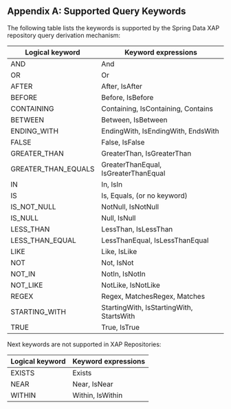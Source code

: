 ## <a name="appendix-a"/>Appendix A: Supported Query Keywords

The following table lists the keywords is supported by the Spring Data XAP repository query derivation mechanism:

Logical keyword | Keyword expressions
--- | ---
AND | And
OR | Or
AFTER | After, IsAfter
BEFORE | Before, IsBefore
CONTAINING | Containing, IsContaining, Contains
BETWEEN | Between, IsBetween
ENDING_WITH | EndingWith, IsEndingWith, EndsWith
FALSE | False, IsFalse
GREATER_THAN | GreaterThan, IsGreaterThan
GREATER_THAN_EQUALS | GreaterThanEqual, IsGreaterThanEqual
IN | In, IsIn
IS | Is, Equals, (or no keyword)
IS_NOT_NULL | NotNull, IsNotNull
IS_NULL | Null, IsNull
LESS_THAN | LessThan, IsLessThan
LESS_THAN_EQUAL | LessThanEqual, IsLessThanEqual
LIKE | Like, IsLike
NOT | Not, IsNot
NOT_IN | NotIn, IsNotIn
NOT_LIKE | NotLike, IsNotLike
REGEX | Regex, MatchesRegex, Matches
STARTING_WITH | StartingWith, IsStartingWith, StartsWith
TRUE | True, IsTrue

Next keywords are not supported in XAP Repositories:

Logical keyword | Keyword expressions
--- | ---
EXISTS | Exists
NEAR | Near, IsNear
WITHIN | Within, IsWithin